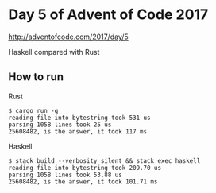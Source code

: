 # Day 5 of Advent of Code 2017

http://adventofcode.com/2017/day/5

Haskell compared with Rust

## How to run

Rust

    $ cargo run -q
    reading file into bytestring took 531 us
    parsing 1058 lines took 25 us
    25608482, is the answer, it took 117 ms

Haskell

    $ stack build --verbosity silent && stack exec haskell
    reading file into bytestring took 209.70 us
    parsing 1058 lines took 53.88 us
    25608482, is the answer, it took 101.71 ms
